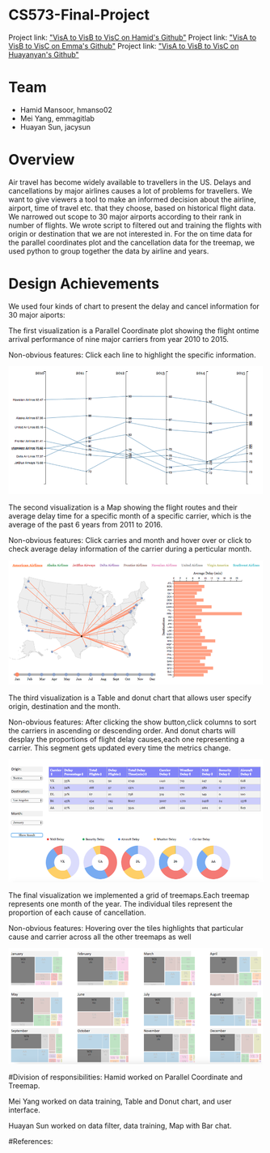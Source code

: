 # CS573-Final-Project
Project link: ["VisA to VisB to VisC on Hamid's Github"]()
Project link: ["VisA to VisB to VisC on Emma's Github"]()
Project link: ["VisA to VisB to VisC on Huayanyan's Github"]()

# Team

- Hamid Mansoor, hmanso02
- Mei Yang, emmagitlab
- Huayan Sun, jacysun


# Overview 

Air travel has become widely available to travellers in the US. Delays and cancellations by major airlines causes a lot of problems for travellers. We want to give viewers a tool to make an informed decision about the airline, airport, time of travel etc. that they choose, based on historical flight data. 
We narrowed out scope to 30 major airports according to their rank in number of flights.
We wrote script to filtered out and training the flights with origin or destination that we are not interested in. 
For the on time data for the parallel coordinates plot and the cancellation data for the treemap, we used python to group together the data by airline and years.


# Design Achievements
We used four kinds of chart to present the delay and cancel information for 30 major aiports:

The first visualization is a Parallel Coordinate plot showing the flight ontime arrival performance of nine major carriers from year 2010 to 2015.

Non-obvious features: Click each line to highlight the specific information.

![viz1](viz1.png)

The second visualization is a Map showing the flight routes and their average delay time for a specific month of a specific carrier, which is the average of the past 6 years from 2011 to 2016.

Non-obvious features: Click carries and month and hover over or click to check average delay information of the carrier during a perticular month.

![viz2](viz2.png)

The third visualization is a Table  and donut chart that allows user specify origin, destination and the month. 

Non-obvious features: After clicking the show button,click columns to sort the carriers in ascending or descending order. 
And donut charts will desplay the proportions of flight delay causes,each one representing a carrier. This segment gets updated every time the metrics change.

![viz3](viz3.png)

The final visualization we implemented a grid of treemaps.Each treemap represents one month of the year. The individual tiles represent the proportion of each cause of cancellation.  

Non-obvious features: Hovering over the tiles highlights that particular cause and carrier across all the other treemaps as well

![viz4](viz4.png)

#Division of responsibilities:
Hamid worked on Parallel Coordinate and Treemap.  

Mei Yang worked on data training, Table and Donut chart, and user interface.

Huayan Sun worked on data filter, data training, Map with Bar chat.

#References:



